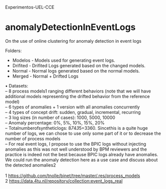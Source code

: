 Experimentos-UEL-CCE<br/>

# anomalyDetectionInEventLogs
On the use of online clustering for anomaly detection in event logs

Folders:<br/>
- Modelos - Models used for generating event logs. <br/>
- Drifited - Drifited Logs generated based on the changed models. <br/>
- Normal - Normal logs generated based on the normal models.<br/>
- Merged - Normal + Drifted Logs<br/>

• Datasets:<br/>
    – 8 process models1 ranging different behaviors (note that we will have additional models representing the drifted      behavior from the reference model)<br/>
    – 6 types of anomalies + 1 version with all anomalies concurrently<br/>
    – 4 types of concept drift: sudden, gradual, incremental, recurring<br/>
    – 3 log sizes (in number of cases): 1000, 5000, 10000<br/>
    – Anomaly percentage: 0%, 5%, 10%, 15%, 20%<br/>
    – Totalnumberofsyntheticlogs: 8*7*4*3*5=3360. Sincethis is a quite huge number of logs, we can chose to use only some part of it or to decrease the number of process models<br/>
    – For real event logs, I propose to use the BPIC logs without injecting anomalies as this was not well understood by BPM reviewers and the practice is indeed not the best because BPIC logs already have anomalies. We could run the anomaly detection here as a use case and discuss about the detected anomalies2<br/>
    <br/>
    1 https://github.com/tnolle/binet/tree/master/.res/process_models <br/>
    2 https://data.4tu.nl/repository/collection:event_logs_real<br/>

